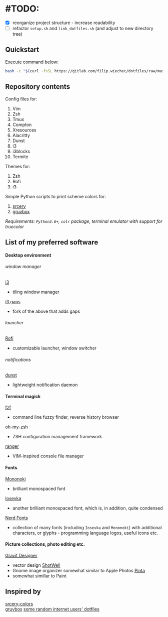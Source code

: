 # #TODO:
- [x] reorganize project structure - increase readability
- [ ] refactor `setup.sh` and `link_dotfiles.sh` (and adjust to new directory tree)

## Quickstart
Execute command below:
```bash
bash -c "$(curl -fsSL https://gitlab.com/filip.wiechec/dotfiles/raw/master/setup.sh)"
```
## Repository contents
Config files for:

1. Vim
2. Zsh
3. Tmux
4. Compton
5. Xresources
6. Alacritty
7. Dunst
8. i3
9. i3blocks
10. Termite

Themes for:

1. Zsh
2. Rofi
3. i3

Simple Python scripts to print scheme colors for:

1. [srcery](https://github.com/srcery-colors)
2. [gruvbox](https://github.com/morhetz/gruvbox)

<i>Requirements: `Python3.6+`, `colr` package, terminal emulator with support for truecolor</i>

## List of my preferred software
#### Desktop environment
###### window manager
[i3](https://i3wm.org/)
 - tiling window manager

[i3 gaps](https://github.com/Airblader/i3)
 - fork of the above that adds gaps

###### launcher
[Rofi](https://github.com/DaveDavenport/rofi)
 - customizable launcher, window switcher

###### notifications
[dunst](https://github.com/dunst-project/dunst)
 - lightweight notification daemon


#### Terminal magick
[fzf](https://github.com/junegunn/fzf)
 - command line fuzzy finder, reverse history browser

[oh-my-zsh](https://github.com/robbyrussell/oh-my-zsh)
 - ZSH configuration management framework

[ranger](https://github.com/ranger/ranger)
 - VIM-inspired console file manager

#### Fonts
[Mononoki](https://github.com/madmalik/mononoki)
 - brilliant monospaced font

[Iosevka](https://github.com/be5invis/Iosevka)
 - another brilliant monospaced font, which is, in addition, quite condensed

[Nerd Fonts](http://nerdfonts.com/)
 - collection of many fonts (including `Iosevka` and `Mononoki`) with additional
characters, or glyphs - programming language logos, useful icons etc.

#### Picture collections, photo editing etc.
[Gravit Designer](https://www.designer.io/)
 - vector design
[ShotWell]()
 - Gnome image organizer somewhat similar to Apple Photos
[Pinta](https://pinta-project.com/pintaproject/pinta/)
 - somewhat simillar to Paint


## Inspired by
[srcery-colors](https://github.com/srcery-colors)<br>
[gruvbox](https://github.com/morhetz/gruvbox)
[some random internet users' dotfiles](https://duckduckgo.com/?q=dotfiles)
